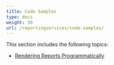 ```yaml
---
title: Code Samples
type: docs
weight: 30
url: /reportingservices/code-samples/
---
```


This section includes the following topics: 

- [Rendering Reports Programmatically](/words/reportingservices/rendering-reports-programmatically/)
